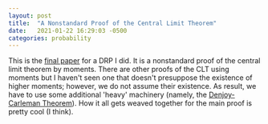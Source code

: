 ```yaml
---
layout: post
title:  "A Nonstandard Proof of the Central Limit Theorem"
date:   2021-01-22 16:29:03 -0500
categories: probability
---
```


This is the [final paper](https://dhaystead.github.io/pdfs/CLTviaMomentsFinal.pdf) for a DRP I did. It is a nonstandard proof of the central limit theorem by moments. There are other proofs of the CLT using moments but I haven't seen one that doesn't presuppose the existence of higher moments; however, we do not assume their existence. As result, we have to use some additional 'heavy' machinery (namely, the [Denjoy-Carleman Theorem](https://en.wikipedia.org/wiki/Quasi-analytic_function#The_Denjoy%E2%80%93Carleman_theorem)). How it all gets weaved together for the main proof is pretty cool (I think).
